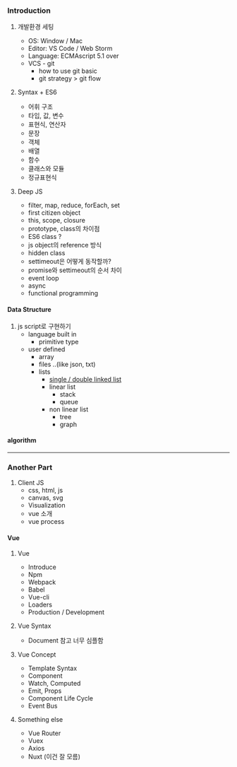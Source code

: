 ### Introduction

1. 개발환경 세팅
    - OS: Window / Mac
    - Editor: VS Code / Web Storm
    - Language: ECMAscript 5.1 over
    - VCS - git
        - how to use git basic
        - git strategy > git flow
        
2. Syntax + ES6
    - 어휘 구조
    - 타입, 값, 변수
    - 표현식, 연산자
    - 문장
    - 객체
    - 배열
    - 함수
    - 클래스와 모듈
    - 정규표현식

3. Deep JS
    - filter, map, reduce, forEach, set
    - first citizen object
    - this, scope, closure
    - prototype, class의 차이점
    - ES6 class ?
    - js object의 reference 방식
    - hidden class
    - settimeout은 어떻게 동작할까? 
    - promise와 settimeout의 순서 차이
    - event loop
    - async
    - functional programming

#### Data Structure

1. js script로 구현하기
    - language built in
        - primitive type
    - user defined
        - array
        - files ..(like json, txt)
        - lists
            - [single / double linked list](https://code.tutsplus.com/articles/data-structures-with-javascript-singly-linked-listand-doubly-linked-list--cms-23392)
            - linear list
                - stack
                - queue
            - non linear list
                - tree
                - graph

#### algorithm



-----------
### Another Part

1. Client JS
    - css, html, js
    - canvas, svg
    - Visualization
    - vue 소개
    - vue process

#### Vue

1. Vue
    - Introduce
    - Npm
    - Webpack
    - Babel
    - Vue-cli
    - Loaders
    - Production / Development

2. Vue Syntax
    - Document 참고 너무 심플함

3. Vue Concept
    - Template Syntax
    - Component
    - Watch, Computed
    - Emit, Props
    - Component Life Cycle
    - Event Bus

4. Something else
    - Vue Router
    - Vuex
    - Axios
    - Nuxt (이건 잘 모름)


